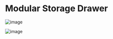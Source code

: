 # Modular Storage Drawer

![image](https://github.com/v6cl/My3DPrinterMODs/assets/16078263/ef8bc8e7-6fd4-4a3f-bdcb-9603f139200b)

![image](https://github.com/v6cl/My3DPrinterMODs/assets/16078263/1e446638-e29f-438a-9956-74456f247a65)
